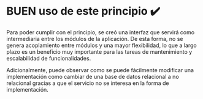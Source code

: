# BUEN uso de este principio :heavy_check_mark:

Para poder cumplir con el principio, se creó una interfaz que servirá como intermediaria entre los módulos de
la aplicación. De esta forma, no se genera acoplamiento entre módulos y una mayor flexibilidad, lo que a largo
plazo es un beneficio muy importante para las tareas de mantenimiento y escalabilidad de funcionalidades.

Adicionalmente, puede observar como se puede fácilmente modificar una implementación como cambiar de una base
de datos relacional a no relacional gracias a que el servicio no se interesa en la forma de implementación.